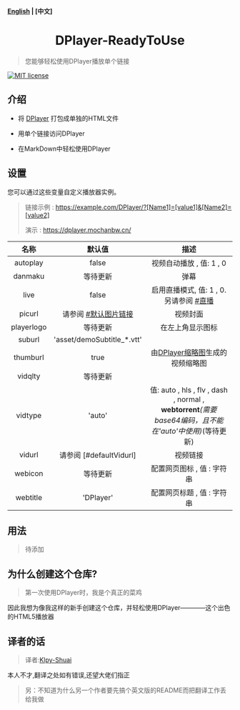 <b>[English](https://github.com/MoChanBW/DPlayer-Ready-to-use/blob/master/README.md) | [中文]</b>

<h1 align="center">DPlayer-ReadyToUse</h1>

> 您能够轻松使用DPlayer播放单个链接

 [![MIT license](https://img.shields.io/github/license/MoChanBW/DPlayer-prepacked)](https://github.com/MoChanBW/DPlayer-prepacked/blob/master/LICENSE)

## 介绍

* 将 [DPlayer](https://github.com/MoePlayer/DPlayer) 打包成单独的HTML文件

* 用单个链接访问DPlayer

* 在MarkDown中轻松使用DPlayer

## 设置

您可以通过这些变量自定义播放器实例。

> 链接示例 : <https://example.com/DPlayer/?[Name1]=[value1]&[Name2]=[value2]> 
>
> 演示 : <https://dplayer.mochanbw.cn/>
 
|    名称    |           默认值           |                                                            描述                                                              |
|:----------:|:--------------------------:|:----------------------------------------------------------------------------------------------------------------------------:|
|  autoplay  |           false            |                                                   视频自动播放 , 值: 1 , 0                                                   |
|  danmaku   |          等待更新          |                                                            弹幕                                                              |
|    live    |           false            |                      启用直播模式, 值: 1 , 0. 另请参阅 [#直播](https://dplayer.js.org/guide.html#live)                       |
|   picurl   |  请参阅 [#默认图片链接]()  |                                                          视频封面                                                            |
| playerlogo |          等待更新          |                                                      在左上角显示图标                                                        |
|   suburl   | 'asset/demoSubtitle_*.vtt' |                                                                                                                              |
|  thumburl  |            true            |                      由[DPlayer缩略图](https://github.com/MoePlayer/DPlayer-thumbnails)生成的视频缩略图                      |
|  vidqlty   |          等待更新          |                                                                                                                              |
|  vidtype   |           'auto'           |          值: auto , hls , flv , dash , normal , <b>webtorrent</b>*(需要base64编码，且不能在'auto'中使用)*(等待更新)          |
|   vidurl   |  请参阅 [#defaultVidurl]   |                                                           视频链接                                                           |
|  webicon   |          等待更新          |                                                  配置网页图标 , 值 :  字符串                                                 |
|  webtitle  |         'DPlayer'          |                                                  配置网页标题 , 值 :  字符串                                                 |

## 用法

> 待添加

## 为什么创建这个仓库?

> 第一次使用DPlayer时，我是个真正的菜鸡

因此我想为像我这样的新手创建这个仓库，并轻松使用DPlayer————这个出色的HTML5播放器

## 译者的话

> 译者:[Klpy-Shuai](https://github.com/Klpy-Shuai)

本人不才,翻译之处如有错误,还望大佬们指正

> 另：不知道为什么另一个作者要先搞个英文版的README而把翻译工作丢给我做